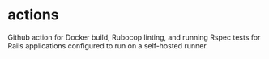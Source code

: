 # actions
Github action for Docker build, Rubocop linting, and running Rspec tests for Rails applications configured to run on a self-hosted runner.
